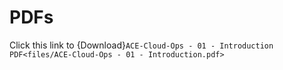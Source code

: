 # PDFs

Click this link to {Download}`ACE-Cloud-Ops - 01 - Introduction PDF<files/ACE-Cloud-Ops - 01 - Introduction.pdf>`




